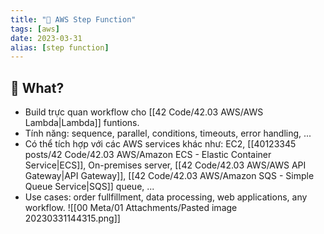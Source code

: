 ```yaml
---
title: "🌱 AWS Step Function"
tags: [aws]
date: 2023-03-31
alias: [step function]
---
```


## 🌿 What?
- Build trực quan workflow cho [[42 Code/42.03 AWS/AWS Lambda|Lambda]] funtions.
- Tính năng: sequence, parallel, conditions, timeouts, error handling, ...
- Có thể tích hợp với các AWS services khác như: EC2, [[40123345 posts/42 Code/42.03 AWS/Amazon ECS - Elastic Container Service|ECS]], On-premises server, [[42 Code/42.03 AWS/AWS API Gateway|API Gateway]], [[42 Code/42.03 AWS/Amazon SQS - Simple Queue Service|SQS]] queue, ...
- Use cases: order fullfillment, data processing, web applications, any workflow. 
![[00 Meta/01 Attachments/Pasted image 20230331144315.png]]
